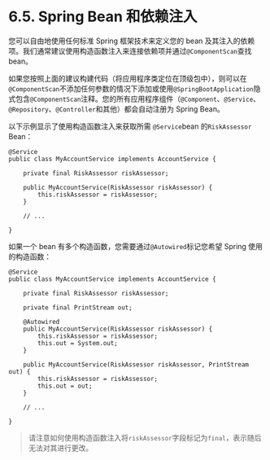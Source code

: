 # 6.5. Spring Bean 和依赖注入



您可以自由地使用任何标准 Spring 框架技术来定义您的 bean 及其注入的依赖项。我们通常建议使用构造函数注入来连接依赖项并通过`@ComponentScan`查找 bean。

如果您按照上面的建议构建代码（将应用程序类定位在顶级包中），则可以在`@ComponentScan`不添加任何参数的情况下添加或使用`@SpringBootApplication`隐式包含`@ComponentScan`注释。您的所有应用程序组件（`@Component`、`@Service`、`@Repository`、`@Controller`和其他）都会自动注册为 Spring Bean。

以下示例显示了使用构造函数注入来获取所需 `@Service`bean 的`RiskAssessor` Bean：

```
@Service
public class MyAccountService implements AccountService {
​
    private final RiskAssessor riskAssessor;
​
    public MyAccountService(RiskAssessor riskAssessor) {
        this.riskAssessor = riskAssessor;
    }
​
    // ...
​
}
```

如果一个 bean 有多个构造函数，您需要通过`@Autowired`标记您希望 Spring 使用的构造函数：

```
@Service
public class MyAccountService implements AccountService {
​
    private final RiskAssessor riskAssessor;
​
    private final PrintStream out;
​
    @Autowired
    public MyAccountService(RiskAssessor riskAssessor) {
        this.riskAssessor = riskAssessor;
        this.out = System.out;
    }
​
    public MyAccountService(RiskAssessor riskAssessor, PrintStream out) {
        this.riskAssessor = riskAssessor;
        this.out = out;
    }
​
    // ...
​
}
```

> 请注意如何使用构造函数注入将`riskAssessor`字段标记为`final`，表示随后无法对其进行更改。
